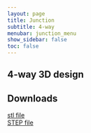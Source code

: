 ```yaml
---
layout: page
title: Junction
subtitle: 4-way
menubar: junction_menu
show_sidebar: false
toc: false
---
```


## 4-way 3D design 
<html>
<script src="https://embed.github.com/view/3d/misaacson01/M3/gh-pages/parts/files/Junction4way146mm.stl"></script>
</html>


## Downloads
<html>
<a href="/M3/parts/files/Junction4way146mm.stl">stl file</a>
<br>
<a href="/M3/parts/files/Junction4way146mm.step">STEP file</a>
</html>
